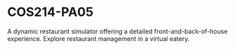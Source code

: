 # COS214-PA05
A dynamic restaurant simulator offering a detailed front-and-back-of-house experience. Explore restaurant management in a virtual eatery.
